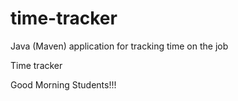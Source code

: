 # time-tracker
Java (Maven) application for tracking time on the job

Time tracker

Good Morning Students!!!
